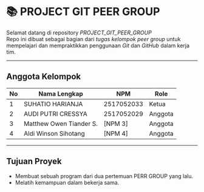 # 📚 PROJECT GIT PEER GROUP

Selamat datang di repository *PROJECT_GIT_PEER_GROUP*   
Repo ini dibuat sebagai bagian dari *tugas kelompok peer group* untuk mempelajari dan mempraktikkan penggunaan *Git* dan *GitHub* dalam kerja tim.

---

## Anggota Kelompok

| No | Nama Lengkap       | NPM        | Role              |
|----|--------------------|------------|-------------------|
| 1  | SUHATIO HARIANJA   | 2517052033    | Ketua            |
| 2  | AUDI PUTRI CRESSYA   | 2517052029    | Anggota      |
| 3  |  Matthew Owen Tiander S.  | [NPM 3]    | Anggota        |
| 4  | Aldi Winson Sihotang  | [NPM 4]    | Anggota          |

---

##  Tujuan Proyek
- Membuat sebuah program dari dua pertemuan PERR GROUP yang lalu.
- Melatih kemampuan dalam bekerja sama.




